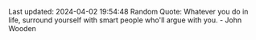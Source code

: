 Last updated: 2024-04-02 19:54:48
Random Quote: Whatever you do in life, surround yourself with smart people who'll argue with you. - John Wooden